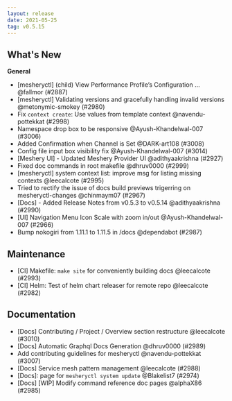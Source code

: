 ```yaml
---
layout: release
date: 2021-05-25
tag: v0.5.15
---
```


## What's New

**General**
- [mesheryctl] (child) View Performance Profile’s Configuration … @fallmor (#2887)
- [mesheryctl] Validating versions and gracefully handling invalid versions @metonymic-smokey (#2980)
- Fix `context create`: Use values from template context @navendu-pottekkat (#2998)
- Namespace drop box to be responsive @Ayush-Khandelwal-007 (#3006)
- Added Confirmation when Channel is Set @DARK-art108 (#3008)
- Config file input box visibility fix @Ayush-Khandelwal-007 (#3014)
- [Meshery UI] - Updated Meshery Provider UI @adithyaakrishna (#2927)
- Fixed doc commands in root makefile @dhruv0000 (#2999)
- [mesheryctl] system context list: improve msg for listing missing contexts @leecalcote (#2995)
- Tried to rectify the issue of docs build previews trigerring on mesheryctl-changes @chinmaym07 (#2967)
- [Docs] - Added Release Notes from v0.5.3 to v0.5.14 @adithyaakrishna (#2990)
- [UI] Navigation Menu Icon Scale with zoom in/out  @Ayush-Khandelwal-007 (#2966)
- Bump nokogiri from 1.11.1 to 1.11.5 in /docs @dependabot (#2987)

## Maintenance

- [CI] Makefile: `make site` for conveniently building docs @leecalcote (#2993)
- [CI] Helm: Test of helm chart releaser for remote repo @leecalcote (#2982)

## Documentation

- [Docs] Contributing / Project / Overview section restructure @leecalcote (#3010)
- [Docs] Automatic Graphql Docs Generation @dhruv0000 (#2989)
- Add contributing guidelines for mesheryctl @navendu-pottekkat (#3007)
- [Docs] Service mesh pattern management @leecalcote (#2988)
- [Docs]: page for `mesheryctl system update` @Blakelist7 (#2974)
- [Docs] [WIP] Modify command reference doc pages @alphaX86 (#2985)